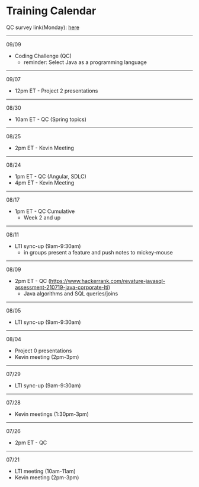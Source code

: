 # Training Calendar

QC survey link(Monday): [here](https://docs.google.com/forms/d/e/1FAIpQLSctgsH-__acrraIWMPDsV3XSFmTAujJNIxK9zKEhATsYsKHSw/viewform?usp=sf_link)


---

09/09
- Coding Challenge (QC)
    - reminder: Select Java as a programming language

---

09/07
- 12pm ET - Project 2 presentations 

---

08/30
- 10am ET - QC (Spring topics)

---

08/25
- 2pm ET - Kevin Meeting

---

08/24
- 1pm ET - QC (Angular, SDLC)
- 4pm ET - Kevin Meeting

---

08/17
- 1pm ET - QC Cumulative
    - Week 2 and up

---

08/11
- LTI sync-up (9am-9:30am)
    - in groups present a feature and push notes to mickey-mouse

---

08/09
- 2pm ET - QC (https://www.hackerrank.com/revature-javasql-assessment-210719-java-corporate-lti)
    - Java algorithms and SQL queries/joins

---

08/05
- LTI sync-up (9am-9:30am)

---

08/04
- Project 0 presentations
- Kevin meeting (2pm-3pm)

---

07/29
- LTI sync-up (9am-9:30am)

---

07/28
- Kevin meetings (1:30pm-3pm)

---

07/26
- 2pm ET - QC

---

07/21
- LTI meeting (10am-11am) 
- Kevin meeting (2pm-3pm)
